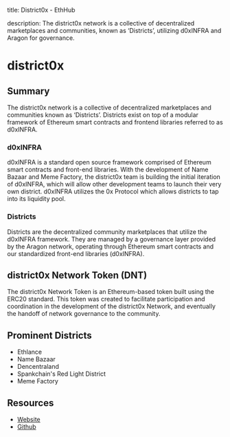 title: District0x - EthHub

description: The district0x network is a collective of decentralized marketplaces and communities, known as ‘Districts’, utilizing d0xINFRA and Aragon for governance. 

# district0x

## Summary

The district0x network is a collective of decentralized marketplaces and communities known as ‘Districts’. Districts exist on top of a modular framework of Ethereum smart contracts and frontend libraries referred to as d0xINFRA.

### d0xINFRA

d0xINFRA is a standard open source framework comprised of Ethereum smart contracts and front-end libraries. With the development of Name Bazaar and Meme Factory, the district0x team is building the initial iteration of d0xINFRA, which will allow other development teams to launch their very own district. d0xINFRA utilizes the 0x Protocol which allows districts to tap into its liquidity pool.

### Districts

Districts are the decentralized community marketplaces that utilize the d0xINFRA framework. They are managed by a governance layer provided by the Aragon network, operating through Ethereum smart contracts and our standardized front-end libraries \(d0xINFRA\).

## district0x Network Token \(DNT\)

The district0x Network Token is an Ethereum-based token built using the ERC20 standard. This token was created to facilitate participation and coordination in the development of the district0x Network, and eventually the handoff of network governance to the community.

## Prominent Districts

* Ethlance
* Name Bazaar
* Dencentraland
* Spankchain's Red Light District
* Meme Factory

## Resources

* [Website](https://district0x.io/)
* [Github](https://github.com/district0x)

